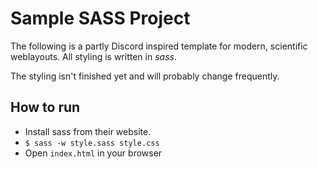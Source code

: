 # Sample SASS Project

The following is a partly Discord inspired template for modern, scientific weblayouts. All styling is written in _sass_.

The styling isn't finished yet and will probably change frequently.

## How to run

- Install sass from their website.
- `$ sass -w style.sass style.css`
- Open `index.html` in your browser
